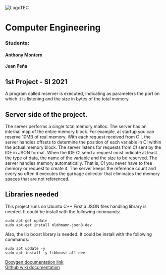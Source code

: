 ![LogoTEC](https://www.tec.ac.cr/sites/default/files/media/branding/logo-tec.png)
# Computer Engineering

### Students:
#### Anthony Montero
#### Juan Peña
## 1st Project - SI 2021
A program called mserver is executed, indicating as parameters the port on which it is listening and the size in bytes of the total memory.
## Server side of the project.
The server performs a single total memory malloc. The server has an internal map of the entire memory block. For example, at startup you can reserve 10MB of real memory. With each request received from C !, the server handles offsets to determine the position of each variable in C! within the actual memory block.
The server listens for requests from C! sent by the IDE in JSON format. When the IDE C! send a request must indicate at least the type of data, the name of the variable and the size to be reserved. The server handles memory automatically. That is, C! you never have to free memory or request to create it. 
The server keeps the reference count and every so often it executes the garbage collector that eliminates the memory spaces that are not referenced.

## Libraries needed
This project runs on Ubuntu C++
First a JSON files handling library is needed. It could be install with the following commands:
````
sudo apt-get update
sudo apt-get install nlohmann-json3-dev
````
Also, the lib boost library is needed. It could be install with the following commands:
````
sudo apt update -y
sudo apt install -y libboost-all-dev
````

[Doxygen documentation link](https://github.com/AnthonyHMR/ITCR.DatosII.ProyectoI.Server/blob/main/doc/html.zip) <br/>
[Github wiki documentation](https://github.com/AnthonyHMR/ITCR.DatosII.ProyectoI.Server/wiki)

